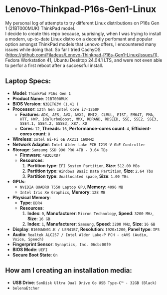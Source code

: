 # Lenovo-Thinkpad-P16s-Gen1-Linux
  My personal log of attempts to try different Linux distributions on P16s Gen 1 (21BT000MUK) ThinkPad model.  
  I decide to create this repo because, suprisingly, when I was trying to install a modern, up-to-date Linux distro on a decently perfomant and popular option amongst ThinkPad models that Lenovo offers, I encountered many issues while doing that.
  So far I tried CachyOS (https://github.com/Filadeus/Lenovo-Thinkpad-P16s-Gen1-Linux/issues/1), Fedora Workstation 41, Ubuntu Desktop 24.04.1 LTS, and were not even able to perfor a first reboot after a successful install.

## Laptop Specs:
- **Model**: `ThinkPad P16s Gen 1`
- **Product Name**: `21BT000MUK`
- **BIOS Version**: `N3BET63W (1.41 )`
- **Processor**: `12th Gen Intel Core i7-1260P`
  - **Features**: `ADX, AES, AVX, AVX2, BMI2, CLMUL, EIST, EM64T, FMA, HTT, HWP, IdaTurboBoost, MMX, RDRAND, RDSEED, SSE, SSE2, SSE3, SSE4.1, SSE4.2, SSSE3, X87, XD`
  - **Cores**: `12`, **Threads**: `16`, **Performance-cores count**: `4`, **Efficient-cores count**: `8`
- **Wireless**: `Intel Wi-Fi 6E AX211 160MHz`
- **Network Adapter**: `Intel Alder Lake PCH I219-V GbE Controller`
- **Storage**: `Samsung SSD 990 PRO 4TB - 3.64 TBs`
  - **Firmware**: `4B2QJXD7`
  - **Resources**:
    1. **Partition type**: `EFI System Partition`, **Size**: `512.00 MBs`
    2. **Partition type**: `Windows Basic Data Partition`, **Size**: `2.64 Tbs`
    3. **Partition type**: `Unallocated space`, **Size**: `1.00 TBs`
- **GPUs**:
  - `NVIDIA QUADRO T550 Laptop GPU`, **Memory**: `4096 MB`
  - `Intel Iris Xe Graphics`, **Memory**: `128 MB`
- **Physical Memory**:
  - **Type**: `DDR4`
  - **Resources**:
    1. **Index**: `0`, **Manufacturer**: `Micron Technology`, **Speed**: `3200 MHz`, **Size**: `16 GB`
    2. **Index**: `1`, **Manufacturer**: `Samsung`, **Speed**: `3200 MHz`, **Size**: `16 GB`
- **Display**: `B160UAN01.K / LEN41B7`, **Resolution**: `1920x1200`, **Panel type**: `IPS`
- **Audio**: `Realtek ALC257 / Intel Alder Lake-P PCH - cAVS (Audio, Voice, Speech)`
- **Fingerprint Sensor**: `Synaptics, Inc. 06cb:00f9`
- **BIOS Mode**: `UEFI`
- **Secure Boot State**: `On`

## How am I creating an installation media: 
- **USB Drive**: `SanDisk Ultra Dual Drive Go USB Type-C™ - 32GB (Black)`
- `belenaEtcher`
